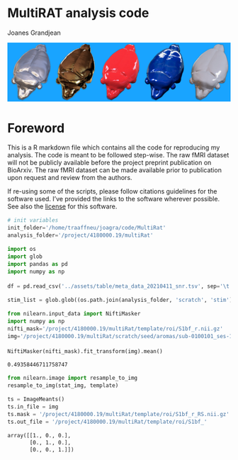 MultiRAT analysis code
================
Joanes Grandjean

![rat art](../assets/img/rat_art.png)

# Foreword

This is a R markdown file which contains all the code for reproducing my
analysis. The code is meant to be followed step-wise. The raw fMRI
dataset will not be publicly available before the project preprint
publication on BioArxiv. The raw fMRI dataset can be made available
prior to publication upon request and review from the authors.

If re-using some of the scripts, please follow citations guidelines for
the software used. I’ve provided the links to the software wherever
possible. See also the [license](../LICENSE.md) for this software.



```python
# init variables
init_folder='/home/traaffneu/joagra/code/MultiRat'
analysis_folder='/project/4180000.19/multiRat'
```


```python
import os
import glob
import pandas as pd
import numpy as np

df = pd.read_csv('../assets/table/meta_data_20210411_snr.tsv', sep='\t')
```


```python
stim_list = glob.glob((os.path.join(analysis_folder, 'scratch', 'stim'))+'/*')
```


```python
from nilearn.input_data import NiftiMasker
import numpy as np
nifti_mask='/project/4180000.19/multiRat/template/roi/S1bf_r.nii.gz'
img='/project/4180000.19/multiRat/scratch/seed/aromas/sub-0100101_ses-1_run-1_bold_RAS_combined_aroma_cleaned_S1bf_l_corr_map.nii.gz'

NiftiMasker(nifti_mask).fit_transform(img).mean()

```




    0.49358446711758747




```python
from nilearn.image import resample_to_img
resample_to_img(stat_img, template)
```


```python
ts = ImageMeants()
ts.in_file = img
ts.mask = '/project/4180000.19/multiRat/template/roi/S1bf_r_RS.nii.gz'
ts.out_file = '/project/4180000.19/multiRat/template/roi/S1bf_'
```




    array([[1., 0., 0.],
           [0., 1., 0.],
           [0., 0., 1.]])


